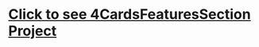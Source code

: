 # [Click to see 4CardsFeaturesSection Project](https://musatirgithub.github.io/4CardsFeaturesSection/)
